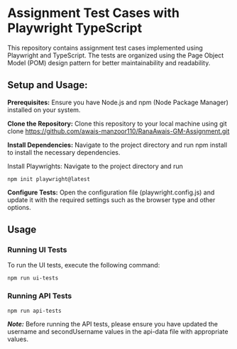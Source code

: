 # Assignment Test Cases with Playwright TypeScript

This repository contains assignment test cases implemented using Playwright and TypeScript. The tests are organized using the Page Object Model (POM) design pattern for better maintainability and readability.

## Setup and Usage:

**Prerequisites:** Ensure you have Node.js and npm (Node Package Manager) installed on your system.

**Clone the Repository:** Clone this repository to your local machine using git clone https://github.com/awais-manzoor110/RanaAwais-GM-Assignment.git

**Install Dependencies:** Navigate to the project directory and run npm install to install the necessary dependencies.

Install Playwrights: Navigate to the project directory and run

    npm init playwright@latest

**Configure Tests:** Open the configuration file (playwright.config.js) and update it with the required settings such as the browser type and other options.

## Usage

### Running UI Tests

To run the UI tests, execute the following command:

    npm run ui-tests

### Running API Tests

    npm run api-tests

**_Note:_** Before running the API tests, please ensure you have updated the username and secondUsername values in the api-data file with appropriate values.
